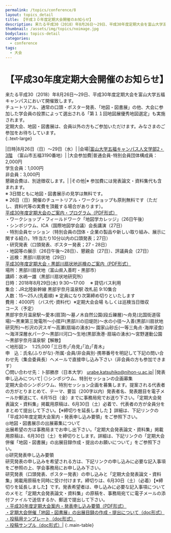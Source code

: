 ```yaml
---
permalink: /topics/conference/8
layout: topics_detail
title: 【平成３０年度定期大会開催のお知らせ】
description: 来たる平成30（2018）年8月26日～29日、平成30年度定期大会を富山大学五福キャンパスにおいて開催致します。
thumbnail: /assets/img/topics/noimage.jpg
bodyclass: topics-detail
categories:
  - conference
tags:
  - 大会
---
```


# 【平成30年度定期大会開催のお知らせ】

来たる平成30（2018）年8月26日～29日、平成30年度定期大会を富山大学五福キャンパスにおいて開催致します。<br>
チュートリアル、通常の口頭・ポスター発表、「地図・図書展」の他、大会に参加した学会員の投票によって選出される「第１１回地図展優秀地図選定」も実施されます。<br>
定期大会、地図・図書展は、会員以外の方もご参加いただけます。みなさまのご参加をお待ちしています。<br>
{:.text-large}


|日時|8月26日（日）～29日（水）|
|会場|[富山大学五福キャンパス人文学部2・3階](https://www.u-toyama.ac.jp/access/gofuku/)　（富山市五福3190番地）|
|大会参加費|普通会員･特別会員団体構成員：2,000円<br>学生会員：1,000円<br>非会員：3,000円<br>懇親会費は、別途徴収します。|
|その他|※ 参加費には発表論文・資料集代も含まれます。<br>※ 3日間ともに地図・図書展示の見学は無料です。<br>※ 26日（日）開催のチュートリアル・ワークショップも原則無料です（ただし、資料代等の実費を頂戴する場合があります）。<br>[平成30年度定期大会のご案内・プログラム（PDF形式）](../../archive/file/program/program2018.pdf)<br>・ワークショップ・フィールドワーク「地図学カレッジ」（26日午後）<br>・シンポジウム、ICA（国際地図学会議）会長講演（27日）<br>・特別会員セッション（特別会員の団体・企業の製品や新しい取り組み、展示に関する紹介。1件当たり10分以内の口頭発表；27日）<br>・研究発表（口頭発表、ポスター発表；27・28日）<br>・地図等の展示（26日午後～28日）、懇親会（27日）、評議員会（27日）<br>・巡検：黒部川扇状地（29日）<br>[平成30年度定期大会・黒部川扇状地巡検のご案内（PDF形式）](../../archive/file/program/junken2018.pdf)<br>場所：黒部川扇状地（富山県入善町・黒部市）<br>講師：水嶋一雄（黒部川扇状地研究所）<br>日時：2018年8月29日(水) 9:30～17:00 　※ 貸切バス利用<br>集合：JR北陸新幹線 黒部宇奈月温泉駅 改札前 9:10集合<br>人数：15～25人(先着順) ※ 定員になり次第締め切りといたします<br>費用：4000円 （バス代･資料代）※定期大会会場 もしくは巡検当日徴収<br>コース（予定）<br>黒部宇奈月温泉駅～愛本(扇頂)～墓ノ木自然公園(段丘礫層)～舟見(北国街道宿場)～黒東第三発電所～小摺戸(黒部川の旧堤防)～水の小径～入善(黒部川扇状地研究所)～杉沢の沢スギ～高瀬(扇端の湧水)～ 園家山砂丘(一等三角点･海岸浸食)～海洋深層水パーク～黒部川河口～生地(黒部漁港･扇端の湧水)～宮野運動公園～黒部宇奈月温泉駅【解散】<br>＜地形図＞　1:25,000 ｢三日市｣｢舟見｣｢泊｣｢青木｣<br>申　込：氏名(ふりがな)･所属･会員/非会員別･携帯番号を明記して下記の問い合わせ先（集会委員長）へメールで直接申し込み下さい（非会員の方も参加できます）<br>〇問い合わせ先：卜部勝彦（日本大学） [urabe.katsuhiko@nihon-u.ac.jp](<mailto:urabe.katsuhiko@nihon-u.ac.jp>)|
|発表申し込みについて| ◎シンポジウム、特別セッションの企画募集<br>定期大会のシンポジウム、特別セッション企画を募集します。提案される代表者の方がとりまとめて、テーマ、要旨（200字以内）発表者名、発表題目を電子メールか郵送にて、6月15日（金）までに事務局宛でお送り下さい。「定期大会発表論文・資料集」掲載用原稿は、6月30日（土）必着で、代表者の方が全員分をまとめて提出して下さい。【※締切りを延長しました 】詳細は、下記リンクの「平成30年度定期大会案内・発表申し込み要領」をご参照下さい。<br>◎地図・図書展示の出展募集について<br>出展希望の方は事務局までお申し出下さい。「定期大会発表論文・資料集」掲載用原稿は、6月30日（土）を締切りとします。詳細は、下記リンクの「定期大会併催「地図・図書展」の出展目録作成・提出のお願いについて」をご参照下さい。<br>◎研究発表申し込み要領<br>研究発表の申し込みを希望される方は、下記リンクの申し込みに必要な記入事項をご参照の上、学会事務局にお申し込み下さい。<br>研究発表（口頭発表、ポスター発表）の申し込みと「定期大会発表論文・資料集」掲載用原稿を同時に受け付けます。締切りは、6月30日（土）（必着）【※締切りを延長しました】です。発表希望者は、申し込みに必要な記入事項についてのメモと「定期大会発表論文・資料集」の原稿を、事務局宛てに電子メールの添付ファイルで送信するか、郵送で提出して下さい。<br>[・平成30年度定期大会案内・発表申し込み要領（PDF形式）](../../archive/file/entry/entryguide2018.pdf)<br>[・定期大会併催「地図・図書展」の出展目録の作成・提出について（doc形式）](../../archive/file/entry/exhibitors2018.doc)<br>[・投稿用テンプレート（doc形式）](../../archive/file/entry/Templete2018JCA.doc)<br>[・投稿サンプル（doc形式）](../../archive/file/entry/Sample2018JCA.doc)|
{:.main-table}
